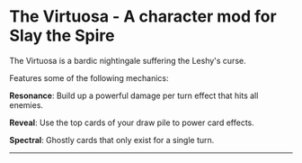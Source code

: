 # The Virtuosa - A character mod for Slay the Spire 
The
Virtuosa is a bardic nightingale suffering the Leshy's curse.

Features some of the following mechanics:

**Resonance**: Build up a powerful damage per turn effect that hits all enemies.

**Reveal**: Use the top cards of your draw pile to power card effects.

**Spectral**: Ghostly cards that only exist for a single turn.

---
